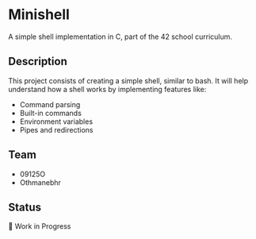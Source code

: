 # Minishell
A simple shell implementation in C, part of the 42 school curriculum.

## Description
This project consists of creating a simple shell, similar to bash. It will help understand how a shell works by implementing features like:
- Command parsing
- Built-in commands
- Environment variables
- Pipes and redirections

## Team
- 09125O
- Othmanebhr

## Status
🚧 Work in Progress
